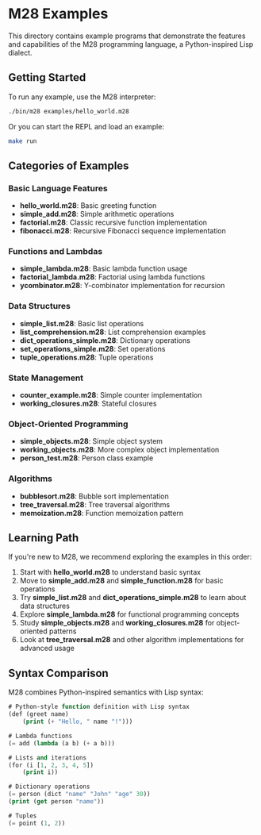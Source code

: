 # M28 Examples

This directory contains example programs that demonstrate the features and capabilities of the M28 programming language, a Python-inspired Lisp dialect.

## Getting Started

To run any example, use the M28 interpreter:

```bash
./bin/m28 examples/hello_world.m28
```

Or you can start the REPL and load an example:

```bash
make run
```

## Categories of Examples

### Basic Language Features

- **hello_world.m28**: Basic greeting function
- **simple_add.m28**: Simple arithmetic operations
- **factorial.m28**: Classic recursive function implementation
- **fibonacci.m28**: Recursive Fibonacci sequence implementation

### Functions and Lambdas

- **simple_lambda.m28**: Basic lambda function usage
- **factorial_lambda.m28**: Factorial using lambda functions
- **ycombinator.m28**: Y-combinator implementation for recursion

### Data Structures

- **simple_list.m28**: Basic list operations
- **list_comprehension.m28**: List comprehension examples
- **dict_operations_simple.m28**: Dictionary operations
- **set_operations_simple.m28**: Set operations
- **tuple_operations.m28**: Tuple operations

### State Management

- **counter_example.m28**: Simple counter implementation
- **working_closures.m28**: Stateful closures

### Object-Oriented Programming

- **simple_objects.m28**: Simple object system
- **working_objects.m28**: More complex object implementation
- **person_test.m28**: Person class example

### Algorithms

- **bubblesort.m28**: Bubble sort implementation
- **tree_traversal.m28**: Tree traversal algorithms
- **memoization.m28**: Function memoization pattern

## Learning Path

If you're new to M28, we recommend exploring the examples in this order:

1. Start with **hello_world.m28** to understand basic syntax
2. Move to **simple_add.m28** and **simple_function.m28** for basic operations
3. Try **simple_list.m28** and **dict_operations_simple.m28** to learn about data structures
4. Explore **simple_lambda.m28** for functional programming concepts
5. Study **simple_objects.m28** and **working_closures.m28** for object-oriented patterns
6. Look at **tree_traversal.m28** and other algorithm implementations for advanced usage

## Syntax Comparison

M28 combines Python-inspired semantics with Lisp syntax:

```lisp
# Python-style function definition with Lisp syntax
(def (greet name)
    (print (+ "Hello, " name "!")))

# Lambda functions
(= add (lambda (a b) (+ a b)))

# Lists and iterations
(for (i [1, 2, 3, 4, 5])
    (print i))

# Dictionary operations
(= person (dict "name" "John" "age" 30))
(print (get person "name"))

# Tuples
(= point (1, 2))
```